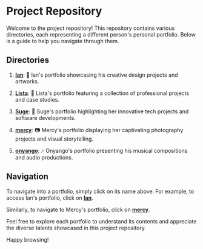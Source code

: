 # Project Repository

Welcome to the project repository! This repository contains various directories, each representing a different person's personal portfolio. Below is a guide to help you navigate through them.

## Directories

1. **[Ian](Ian)**: 🎨 Ian's portfolio showcasing his creative design projects and artworks.

2. **[Lista](Lista)**: 💼 Lista's portfolio featuring a collection of professional projects and case studies.

3. **[Suge](Suge)**: 🚀 Suge's portfolio highlighting her innovative tech projects and software developments.

4. **[mercy](mercy)**: 📷 Mercy's portfolio displaying her captivating photography projects and visual storytelling.

5. **[onyango](onyango)**: 🎶 Onyango's portfolio presenting his musical compositions and audio productions.

## Navigation

To navigate into a portfolio, simply click on its name above. For example, to access Ian's portfolio, click on **[Ian](Ian)**.

Similarly, to navigate to Mercy's portfolio, click on **[mercy](mercy)**.

Feel free to explore each portfolio to understand its contents and appreciate the diverse talents showcased in this project repository.

Happy browsing!


<style>
a {
    transition: color 0.3s ease-in-out;
}

a:hover {
    color: #FF69B4; /* Change color on hover */
}
</style>
